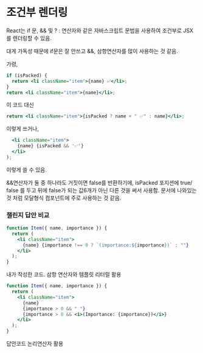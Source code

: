 # 조건부 렌더링

React는 if 문, && 및 ? : 연산자와 같은 자바스크립트 문법을 사용하여 조건부로 JSX를 렌더링할 수 있음.

대게 가독성 때문에 if문은 잘 안쓰고 &&, 삼항연산자를 많이 사용하는 것 같음.

가령,

```jsx
if (isPacked) {
  return <li className="item">{name} ✅</li>;
}
return <li className="item">{name}</li>;
```

이 코드 대신

```jsx
return <li className="item">{isPacked ? name + " ✅" : name}</li>;
```

이렇게 쓰거나,

```jsx
  <li className="item">
    {name} {isPacked && '✅'}
  </li>
);
```

이렇게 쓸 수 있음.

&&연산자가 둘 중 하나라도 거짓이면 false를 반환하기에, isPacked 포지션에 true/ false 를 두고 뒤에 false가 되는 값6개가 아닌 다른 것을 써서 사용함. 문서에 나와있는 것 처럼 모달형식 컴포넌트에 주로 사용하는 것 같음.

### 챌린지 답안 비교

```jsx
function Item({ name, importance }) {
  return (
    <li className="item">
      {name} {importance !== 0 ? `(importance:${importance})` : ""}
    </li>
  );
}
```

내가 작성한 코드. 삼항 연산자와 템플릿 리터럴 활용

```jsx
function Item({ name, importance }) {
  return (
    <li className="item">
      {name}
      {importance > 0 && " "}
      {importance > 0 && <i>(Importance: {importance})</i>}
    </li>
  );
}
```

답안코드 논리연산자 활용
